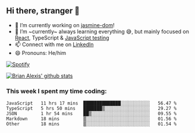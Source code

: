 ## Hi there, stranger 👋

- 🔭 I’m currently working on [jasmine-dom](https://github.com/testing-library/jasmine-dom)!
- 🌱 I’m ~currently~ always learning everything 😅, but mainly focused on [React](https://courseit.com.ar/cursos/frontend-avanzado-2020), TypeScript & [JavaScript testing](https://testingjavascript.com/)
- 📫 Connect with me on [LinkedIn](https://www.linkedin.com/in/brian-alexis/)
- 😄 Pronouns: He/him

[![Spotify](https://novatorem-nine-beige.vercel.app/api/spotify)](https://open.spotify.com/user/21ttbyunhf56rp6soqidgfk2q)

[![Brian Alexis' github stats](https://github-readme-stats-sepia-two.vercel.app/api?username=brrianalexis&show_icons=true&hide_border=true?count_private=true)](https://github.com/brrianalexis/github-readme-stats)

### This week I spent my time coding:
<!--START_SECTION:waka-->
```text
JavaScript   11 hrs 17 mins  ██████████████░░░░░░░░░░░   56.47 % 
TypeScript   5 hrs 50 mins   ███████▒░░░░░░░░░░░░░░░░░   29.27 % 
JSON         1 hr 54 mins    ██▒░░░░░░░░░░░░░░░░░░░░░░   09.55 % 
Markdown     18 mins         ▒░░░░░░░░░░░░░░░░░░░░░░░░   01.56 % 
Other        18 mins         ▒░░░░░░░░░░░░░░░░░░░░░░░░   01.54 % 
```
<!--END_SECTION:waka-->
